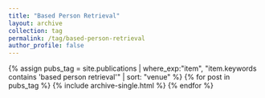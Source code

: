 ```yaml
---
title: "Based Person Retrieval"
layout: archive
collection: tag
permalink: /tag/based-person-retrieval
author_profile: false
---
```


{% assign pubs_tag = site.publications | where_exp:"item", "item.keywords contains 'based person retrieval'" | sort: "venue" %}
{% for post in pubs_tag %}
  {% include archive-single.html %}
{% endfor %}